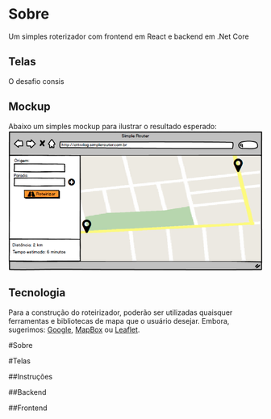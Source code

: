 # Sobre

Um simples roterizador com frontend em React e backend em .Net Core

## Telas

O desafio consis

## Mockup
Abaixo um simples mockup para ilustrar o resultado esperado:
![Image of the Mockup](https://raw.githubusercontent.com/Attivilog/DesafioRoteirizador/master/Mockup.png)

## Tecnologia
Para a construção do roteirizador, poderão ser utilizadas quaisquer ferramentas e bibliotecas de mapa que o usuário desejar. Embora, sugerimos: [Google](https://developers.google.com/maps/documentation/javascript/tutorial), [MapBox](https://docs.mapbox.com/) ou [Leaflet](https://leafletjs.com/reference-1.5.0.html).

#Sobre

#Telas

##Instruções

##Backend

##Frontend

